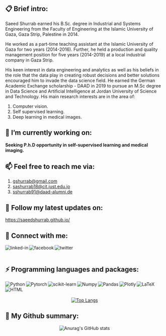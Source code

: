 ## :clipboard: Brief intro:
Saeed Shurrab earned his B.Sc. degree in Industrial and Systems Engineering from the Faculty of Engineering at the Islamic University of Gaza, Gaza Strip, Palestine in 2014.

He worked as a part-time teaching assistant at the Islamic University of Gaza for two years (2014-2016). Further, he held a production and quality management position for five years (2014-2019) at a local industrial company in Gaza Strip.

His keen interest in data engineering and analytics as well as his beliefs in the role that the data play in creating robust decisions and better solutions encouraged him to invade the data science field. He earned the German Academic Exchange scholarship - DAAD in 2019 to pursue an M.Sc degree in Data Science and Artificial Intelligence at Jordan University of Science and Technology. His main research interests are in the area of:

1. Computer vision.
2. Self supervised learning.
3. Deep learning in medical images. 

## 🔭 I’m currently working on:
**Seeking P.h.D opportunity in self-supervised learning and medical imaging.**

## 📫 Feel free to reach me via:
1. gshurrab@gmail.com
2. sashurrab18@cit.just.edu.jo
3. sshurrab91@daad-alumni.de

## 💬 Follow my latest updates on:
https://saeedshurrab.github.io/


## 💬 Connect with me:
[<img align="left" alt="linked-in" src="https://img.shields.io/badge/linkedin-%230077B5.svg?&style=for-the-badge&logo=linkedin&logoColor=white" />](https://www.linkedin.com/in/saeed-shurrab-35b504120/)

[<img align="left" alt="facebook" src="https://img.shields.io/badge/facebook-%231877F2.svg?&style=for-the-badge&logo=facebook&logoColor=white" />](https://web.facebook.com/saeed.shurrab)
[<img align="left" alt="twitter" src="https://img.shields.io/badge/twitter-%231DA1F2.svg?&style=for-the-badge&logo=twitter&logoColor=white" />](https://twitter.com/saeedsh91)

<!--
[<img align="left" alt="medium" src="https://img.shields.io/badge/medium-%2312100E.svg?&style=for-the-badge&logo=medium&logoColor=white" />](https://56faisal.medium.com/)

[<img align="left" alt="stack-overflow" src="https://img.shields.io/badge/stack%20overflow-FE7A16?logo=stack-overflow&logoColor=white&style=for-the-badge" />](https://stackoverflow.com/users/5379437/mohammad-faisal) -->
<br>
<br>

##  ⚡ Programming languages and packages:

<div align="center">
  
[<img align="left" alt="Python" src="https://img.shields.io/badge/Python-3776AB?style=for-the-badge&logo=python&logoColor=white" />](https://www.python.org/)

[<img align="left" alt="Pytorch" src="https://img.shields.io/badge/PyTorch-%23EE4C2C.svg?style=for-the-badge&logo=PyTorch&logoColor=white" />](https://pytorch.org/)


[<img align="left" alt="scikit-learn" src="https://img.shields.io/badge/scikit_learn-F7931E?style=for-the-badge&logo=scikit-learn&logoColor=white" />](https://scikit-learn.org/stable/)


  [<img align="left" alt="Numpy" src="https://img.shields.io/badge/Numpy-777BB4?style=for-the-badge&logo=numpy&logoColor=white" />](https://numpy.org/)

  [<img align="left" alt="Pandas" src="https://img.shields.io/badge/Pandas-2C2D72?style=for-the-badge&logo=pandas&logoColor=white" />](https://numpy.org/)

  [<img align="left" alt="Plotly" src="https://img.shields.io/badge/Plotly-239120?style=for-the-badge&logo=plotly&logoColor=white" />](https://plotly.com/)

  [<img align="left" alt="LaTeX" src="https://img.shields.io/badge/LaTeX-47A141?style=for-the-badge&logo=LaTeX&logoColor=white" />](https://www.latex-project.org/)
  [<img align="left" alt="HTML" src="https://img.shields.io/badge/html5-%23E34F26.svg?style=for-the-badge&logo=html5&logoColor=white" />](https://html.com/)
<br>
<br>
<br>
[![Top Langs](https://github-readme-stats.vercel.app/api/top-langs/?username=SaeedShurrab&layout=demo)](https://github.com/anuraghazra/github-readme-stats)
  
</div>





## 🌱 My Github summary:

<div align="center">

![Anurag's GitHub stats](https://github-readme-stats.vercel.app/api?username=SaeedShurrab&count_private=true&show_icons=true&&theme=radical)





<!--
**SaeedShurrab/saeedshurrab** is a ✨ _special_ ✨ repository because its `README.md` (this file) appears on your GitHub profile.

Here are some ideas to get you started:

- 🔭 I’m currently working on ...
- 🌱 I’m currently learning ...
- 👯 I’m looking to collaborate on ...
- 🤔 I’m looking for help with ...
- 💬 Ask me about ...
- 📫 How to reach me: ...
- 😄 Pronouns: ...
- ⚡ Fun fact: ...
-->
